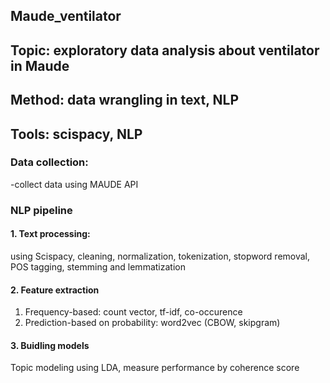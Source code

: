 ## Maude_ventilator

## Topic: exploratory data analysis about ventilator in Maude
## Method: data wrangling in text, NLP
## Tools: scispacy, NLP



### Data collection:
-collect data using MAUDE API

### NLP pipeline
#### 1. Text processing: 
   using Scispacy, cleaning, normalization, tokenization, stopword removal, POS tagging, stemming and lemmatization

#### 2. Feature extraction
  1. Frequency-based: count vector, tf-idf, co-occurence
  2. Prediction-based on probability: word2vec (CBOW, skipgram)
  
#### 3. Buidling models
   Topic modeling using LDA, measure performance by coherence score

